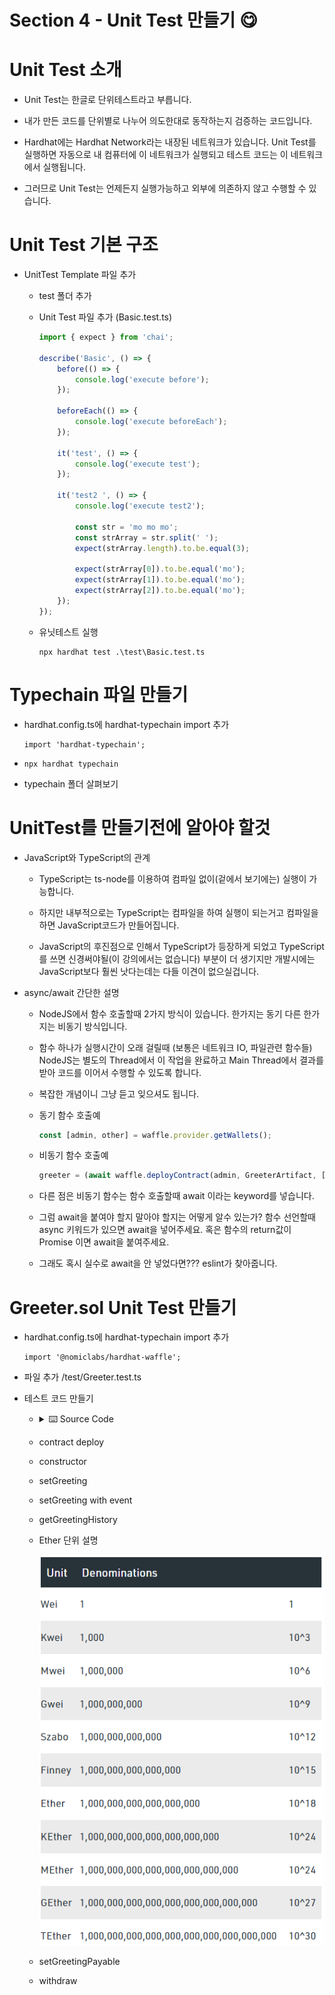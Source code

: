 # **Section 4 - Unit Test 만들기** :yum:

# Unit Test 소개

- Unit Test는 한글로 단위테스트라고 부릅니다.

- 내가 만든 코드를 단위별로 나누어 의도한대로 동작하는지 검증하는 코드입니다.

- Hardhat에는 Hardhat Network라는 내장된 네트워크가 있습니다. Unit Test를 실행하면 자동으로 내 컴퓨터에 이 네트워크가 실행되고 테스트 코드는 이 네트워크에서 실행됩니다.

- 그러므로 Unit Test는 언제든지 실행가능하고 외부에 의존하지 않고 수행할 수 있습니다.

# Unit Test 기본 구조

- UnitTest Template 파일 추가

    - test 폴더 추가
    
    - Unit Test 파일 추가 (Basic.test.ts)
        
        ```ts
        import { expect } from 'chai';

        describe('Basic', () => {
            before(() => {
                console.log('execute before');
            });

            beforeEach(() => {
                console.log('execute beforeEach');
            });

            it('test', () => {
                console.log('execute test');
            });

            it('test2 ', () => {
                console.log('execute test2');

                const str = 'mo mo mo';
                const strArray = str.split(' ');
                expect(strArray.length).to.be.equal(3);

                expect(strArray[0]).to.be.equal('mo');
                expect(strArray[1]).to.be.equal('mo');
                expect(strArray[2]).to.be.equal('mo');
            });
        });

        ```

    - 유닛테스트 실행
        ```
        npx hardhat test .\test\Basic.test.ts
        ```
# Typechain 파일 만들기

- hardhat.config.ts에 hardhat-typechain import 추가
    ```
    import 'hardhat-typechain';
    ```

- ```npx hardhat typechain```

- typechain 폴더 살펴보기

# UnitTest를 만들기전에 알아야 할것

- JavaScript와 TypeScript의 관계

    - TypeScript는 ts-node를 이용하여 컴파일 없이(겉에서 보기에는) 실행이 가능합니다.

    - 하지만 내부적으로는 TypeScript는 컴파일을 하여 실행이 되는거고 컴파일을 하면 JavaScript코드가 만들어집니다.

    - JavaScript의 후진점으로 인해서 TypeScript가 등장하게 되었고 TypeScript를 쓰면 신경써야될(이 강의에서는 없습니다) 부분이 더 생기지만 개발시에는 JavaScript보다 훨씬 낫다는데는 다들 이견이 없으실겁니다.

- async/await 간단한 설명

    - NodeJS에서 함수 호출할때 2가지 방식이 있습니다. 한가지는 동기 다른 한가지는 비동기 방식입니다.

    - 함수 하나가 실행시간이 오래 걸릴때 (보통은 네트워크 IO, 파일관련 함수들) NodeJS는 별도의 Thread에서 이 작업을 완료하고 Main Thread에서 결과를 받아 코드를 이어서 수행할 수 있도록 합니다.

    - 복잡한 개념이니 그냥 듣고 잊으셔도 됩니다.

    - 동기 함수 호출예
    
        ```ts
        const [admin, other] = waffle.provider.getWallets();
        ```
    
    - 비동기 함수 호출예
        ```ts
        greeter = (await waffle.deployContract(admin, GreeterArtifact, [initMsg])) as Greeter;
        ```

    - 다른 점은 비동기 함수는 함수 호출할때 await 이라는 keyword를 넣습니다.

    - 그럼 await을 붙여야 할지 말아야 할지는 어떻게 알수 있는가? 함수 선언할때 async 키워드가 있으면 await을 넣어주세요. 혹은 함수의 return값이 Promise<???> 이면 await을 붙여주세요.

    - 그래도 혹시 실수로 await을 안 넣었다면??? eslint가 찾아줍니다.


# Greeter.sol Unit Test 만들기

- hardhat.config.ts에 hardhat-typechain import 추가
    ```
    import '@nomiclabs/hardhat-waffle';
    ```

- 파일 추가 /test/Greeter.test.ts

- 테스트 코드 만들기

    - <details><summary>⌨️ Source Code</summary>
    
        ```ts
        import { expect } from 'chai';
        import { ethers, waffle } from 'hardhat';
        import GreeterArtifact from '../artifacts/contracts/Greeter.sol/Greeter.json';
        import { Greeter } from '../typechain';

        describe('Greeter', () => {
            let greeter: Greeter;
            const initMsg = 'hello blockchain!!!';

            const [admin, other0, other1, other2, receiver] =
                waffle.provider.getWallets();

            before(async () => {});

            beforeEach(async () => {
                greeter = (await waffle.deployContract(admin, GreeterArtifact, [
                initMsg,
                ])) as Greeter;
            });

            it('constructor', async () => {
                const greetMsg = await greeter.getGreet();
                expect(greetMsg).to.be.equal(initMsg);
            });

            it('setGreeting', async () => {
                const secondMsg = 'second greeting msg';

                await greeter.setGreeting(secondMsg);
                const recvMsg = await greeter.getGreet();
                expect(recvMsg).to.be.equal(secondMsg);
            });

            it('setGreeting with event', async () => {
                const secondMsg = 'second greeting msg';

                const transaction = await greeter.setGreeting(secondMsg);
                const receipt = await transaction.wait();

                const event = receipt.events?.filter(x => {
                return x.event == 'SetGreeting';
                })[0];

                expect(event?.args?.sender).to.be.equal(admin.address);
                expect(event?.args?.oldGreeting).to.be.equal(initMsg);
                expect(event?.args?.newGreeting).to.be.equal(secondMsg);

                const thirdMsg = 'third greeting msg';
                await expect(greeter.setGreeting(thirdMsg))
                .to.emit(greeter, 'SetGreeting')
                .withArgs(admin.address, secondMsg, thirdMsg);
            });

            it('getGreetingHistory', async () => {
                const secondMsg = 'second greeting msg';

                const transaction = await greeter.setGreeting(secondMsg);
                const receipt = await transaction.wait();

                const thirdMsg = 'third greeting msg';
                await expect(greeter.setGreeting(thirdMsg))
                .to.emit(greeter, 'SetGreeting')
                .withArgs(admin.address, secondMsg, thirdMsg);

                const count = await greeter.getGreetingHistoryCount();
                expect(count).to.be.equal(3);

                const historyAll = await greeter.getGreetingHistoryAll();
                expect(historyAll.length).to.be.equal(3);
                expect(historyAll[0]).to.be.equal('');
                expect(historyAll[1]).to.be.equal(initMsg);
                expect(historyAll[2]).to.be.equal(secondMsg);

                const secondHistory = await greeter.getGreetingHistoryOne(1);
                expect(secondHistory).to.be.equal(initMsg);

                await expect(greeter.getGreetingHistoryOne(3)).to.reverted;
            });

            it('setGreetingPayable', async () => {
                const secondMsg = 'second greeting msg';

                await expect(greeter.setGreetingPayable(secondMsg)).to.reverted;
                await expect(greeter.setGreetingPayable(secondMsg)).to.revertedWith(
                'msg.value is not 0.1 ether',
                );

                await expect(
                greeter.setGreetingPayable(secondMsg, {
                    value: ethers.utils.parseUnits('0.09', 'ether'),
                }),
                ).to.revertedWith('msg.value is not 0.1 ether');

                await expect(
                greeter.setGreetingPayable(secondMsg, {
                    value: ethers.utils.parseUnits('0.11', 'ether'),
                }),
                ).to.revertedWith('msg.value is not 0.1 ether');

                await greeter.setGreetingPayable(secondMsg, {
                value: ethers.utils.parseUnits('0.1', 'ether'),
                });

                const recvMsg = await greeter.getGreet();
                expect(recvMsg).to.be.equal(secondMsg);
            });

            it('withdraw', async () => {
                const secondMsg = 'second greeting msg';

                const oldContractEther = await waffle.provider.getBalance(greeter.address);

                expect(oldContractEther).to.be.equal(ethers.utils.parseUnits('0', 'ether'));

                await greeter.connect(other0).setGreetingPayable(secondMsg, {
                value: ethers.utils.parseUnits('0.1', 'ether'),
                });
                await greeter.connect(other0).setGreetingPayable(secondMsg, {
                value: ethers.utils.parseUnits('0.1', 'ether'),
                });

                await greeter.connect(other1).setGreetingPayable(secondMsg, {
                value: ethers.utils.parseUnits('0.1', 'ether'),
                });
                await greeter.connect(other2).setGreetingPayable(secondMsg, {
                value: ethers.utils.parseUnits('0.1', 'ether'),
                });

                const newContractEther = await waffle.provider.getBalance(greeter.address);
                expect(newContractEther).to.be.equal(
                ethers.utils.parseUnits('0.4', 'ether'),
                );

                const other0Balance = await greeter.balances(other0.address);
                const other1Balance = await greeter.balances(other1.address);
                const other2Balance = await greeter.balances(other2.address);

                expect(other0Balance).to.be.equal(ethers.utils.parseUnits('0.2', 'ether'));
                expect(other1Balance).to.be.equal(ethers.utils.parseUnits('0.1', 'ether'));
                expect(other2Balance).to.be.equal(ethers.utils.parseUnits('0.1', 'ether'));

                const oldReceiverEther = await waffle.provider.getBalance(receiver.address);

                await expect(
                greeter.connect(other0).withdraw(receiver.address),
                ).to.revertedWith('only owner');

                await greeter.withdraw(receiver.address);
                const newReceiverEther = await waffle.provider.getBalance(receiver.address);

                expect(newReceiverEther.sub(oldReceiverEther)).to.be.equal(
                ethers.utils.parseUnits('0.4', 'ether'),
                );

                const lastContractEther = await waffle.provider.getBalance(greeter.address);
                expect(lastContractEther).to.be.equal(
                ethers.utils.parseUnits('0', 'ether'),
                );
            });
        });
        ```

    </details>

    - contract deploy

    - constructor

    - setGreeting

    - setGreeting with event

    - getGreetingHistory

    - Ether 단위 설명
  
        ![Alt text](section4/eth_units.PNG)
  
    - setGreetingPayable

    - withdraw